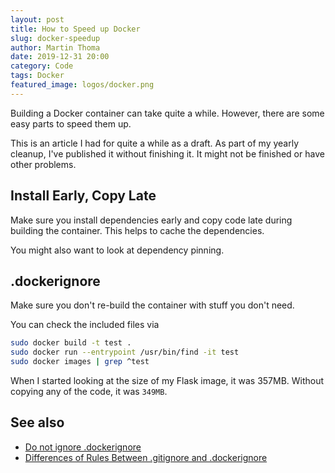 ```yaml
---
layout: post
title: How to Speed up Docker
slug: docker-speedup
author: Martin Thoma
date: 2019-12-31 20:00
category: Code
tags: Docker
featured_image: logos/docker.png
---
```

Building a Docker container can take quite a while. However, there are some
easy parts to speed them up.

<div class="info">This is an article I had for quite a while as a draft. As part of my yearly cleanup, I've published it without finishing it. It might not be finished or have other problems.</div>

## Install Early, Copy Late

Make sure you install dependencies early and copy code late during building
the container. This helps to cache the dependencies.

You might also want to look at dependency pinning.


## .dockerignore

Make sure you don't re-build the container with stuff you don't need.

You can check the included files via

```bash
sudo docker build -t test .
sudo docker run --entrypoint /usr/bin/find -it test
sudo docker images | grep ^test
```

When I started looking at the size of my Flask image, it was 357MB.
Without copying any of the code, it was `349MB`.

## See also

* [Do not ignore .dockerignore](https://codefresh.io/docker-tutorial/not-ignore-dockerignore-2/)
* [Differences of Rules Between .gitignore and .dockerignore](https://zzz.buzz/2018/05/23/differences-of-rules-between-gitignore-and-dockerignore/)
